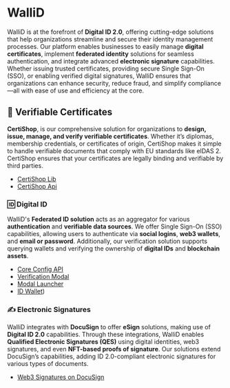 # WalliD

WalliD is at the forefront of **Digital ID 2.0**, offering cutting-edge solutions that help organizations streamline and secure their identity management processes. Our platform enables businesses to easily manage **digital certificates**, implement **federated identity** solutions for seamless authentication, and integrate advanced **electronic signature** capabilities. Whether issuing trusted certificates, providing secure Single Sign-On (SSO), or enabling verified digital signatures, WalliD ensures that organizations can enhance security, reduce fraud, and simplify compliance—all with ease of use and efficiency at the core.

## 📜 Verifiable Certificates

**CertiShop**, is our comprehensive solution for organizations to **design, issue, manage, and verify verifiable certificates**. Whether it’s diplomas, membership credentials, or certificates of origin, CertiShop makes it simple to handle verifiable documents that comply with EU standards like eIDAS 2. CertiShop ensures that your certificates are legally binding and verifiable by third parties.

- [CertiShop Lib](https://github.com/walliDprotocol/EIDCMP-lib)
- [CertiShop Api](https://github.com/walliDprotocol/EIDCMP-api)

### 🆔 Digital ID

WalliD's **Federated ID solution** acts as an aggregator for various **authentication** and **verifiable data sources**. We offer Single Sign-On (SSO) capabilities, allowing users to authenticate via **social logins**, **web3 wallets**, and **email or password**. Additionally, our verification solution supports querying wallets and verifying the ownership of **digital IDs** and **blockchain assets**.

- [Core Config API](https://github.com/walliDprotocol/core-config)
- [Verification Modal](https://github.com/walliDprotocol/verification-modal)
- [Modal Launcher](https://github.com/walliDprotocol/modal-launcher)
- [ID Wallet](https://github.com/walliDprotocol/WalliD-Wallet))

### ✍️ Electronic Signatures

WalliD integrates with **DocuSign** to offer **eSign** solutions, making use of **Digital ID 2.0** capabilities. Through these integrations, WalliD enables **Qualified Electronic Signatures (QES)** using digital identities, web3 signatures, and even **NFT-based proofs of signature**. Our solutions extend DocuSign’s capabilities, adding ID 2.0-compliant electronic signatures for various types of documents.

- [Web3 Signatures on DocuSign](https://github.com/walliDprotocol/NFT-Proof-of-Signature)
